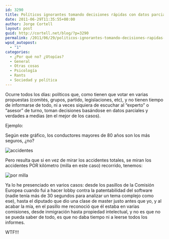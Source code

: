 ```yaml
---
id: 3290
title: Políticos ignorantes tomando decisiones rápidas con datos parciales
date: 2011-06-29T11:35:55+00:00
author: Jorge Cortell
layout: post
guid: http://cortell.net/blog/?p=3290
permalink: /2011/06/29/politicos-ignorantes-tomando-decisiones-rapidas-con-datos-parciales/
wpsd_autopost:
  - "1"
categories:
  - ¿Por qué no? ¿Utopías?
  - General
  - Otras cosas
  - Psicología
  - Rants
  - Sociedad y polí­tica
---
```

Ocurre todos los días: políticos que, como tienen que votar en varias propuestas (comités, grupos, partido, legislaciones, etc), y no tienen tiempo de informarse de todo, ni a veces siquiera de escuchar al &#8220;experto&#8221; o &#8220;asesor&#8221; de turno, toman decisiones basándose en datos parciales y verdades a medias (en el mejor de los casos).

Ejemplo:

Según este gráfico, los conductores mayores de 80 años son los más seguros, ¿no?

<img class="aligncenter" src="http://simplecomplexity.net/wp-content/uploads/2010/10/stataccidents.gif" alt="accidentes" />

Pero resulta que si en vez de mirar los accidentes totales, se miran los accidentes POR kilómetro (milla en este caso) recorrido, tenemos:

<img class="aligncenter" src="http://simplecomplexity.net/wp-content/uploads/2010/10/stataccidents2.gif" alt="por milla" />

Ya lo he presenciado en varios casos: desde los pasillos de la Comisión Europea cuando fui a hacer lobby contra la patentabilidad del software (nadie tenía más de 30 segundos para analizar un tema complejo como ese), hasta el diputado que dio una clase de master justo antes que yo, y al acabar la mía, en el pasillo me reconoció que él estaba en varias comisiones, desde inmigración hasta propiedad intelectual, y no es que no se pueda saber de todo, es que no daba tiempo ni a leerse todos los informes.

WTF!!!